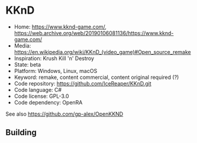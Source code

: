 # KKnD

- Home: https://www.kknd-game.com/, https://web.archive.org/web/20190106081136/https://www.kknd-game.com/
- Media: https://en.wikipedia.org/wiki/KKnD_(video_game)#Open_source_remake
- Inspiration: Krush Kill 'n' Destroy
- State: beta
- Platform: Windows, Linux, macOS
- Keyword: remake, content commercial, content original required (?)
- Code repository: https://github.com/IceReaper/KKnD.git
- Code language: C#
- Code license: GPL-3.0
- Code dependency: OpenRA

See also https://github.com/gp-alex/OpenKKND

## Building
